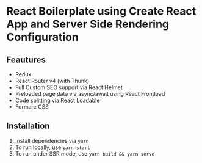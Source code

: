 # React Boilerplate using Create React App and Server Side Rendering Configuration

## Feautures

- Redux
- React Router v4 (with Thunk)
- Full Custom SEO support via React Helmet
- Preloaded page data via async/await using React Frontload
- Code splitting via React Loadable
- Formare CSS

## Installation

1.  Install dependencies via `yarn`
2.  To run locally, use `yarn start`
3.  To run under SSR mode, use `yarn build && yarn serve`
